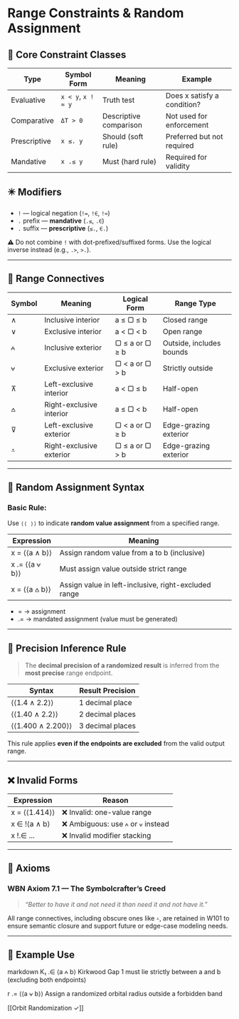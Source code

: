 # Range Constraints & Random Assignment

## 🧱 Core Constraint Classes

| Type         | Symbol Form     | Meaning                         | Example                     |
|--------------|------------------|----------------------------------|-----------------------------|
| Evaluative   | `x < y`, `x !≈ y`| Truth test                      | Does x satisfy a condition? |
| Comparative  | `ΔT > 0`         | Descriptive comparison          | Not used for enforcement    |
| Prescriptive | `x ≤. y`         | Should (soft rule)              | Preferred but not required  |
| Mandative    | `x .≤ y`         | Must (hard rule)                | Required for validity       |

## ✴️ Modifiers

- `!` — logical negation (`!=`, `!∈`, `!≈`)
- `.` prefix — **mandative** (`.≤`, `.∈`)
- `.` suffix — **prescriptive** (`≤.`, `∈.`)

⚠️ Do not combine `!` with dot-prefixed/suffixed forms. Use the logical inverse instead (e.g., `.>`, `>.`).

---

## 📏 Range Connectives

| Symbol | Meaning                  | Logical Form   | Range Type               |
| ------ | ------------------------ | -------------- | ------------------------ |
| ∧      | Inclusive interior       | a ≤ ▢ ≤ b      | Closed range             |
| ∨      | Exclusive interior       | a < ▢ < b      | Open range               |
| ⩜      | Inclusive exterior       | ▢ ≤ a or ▢ ≥ b | Outside, includes bounds |
| ⩝      | Exclusive exterior       | ▢ < a or ▢ > b | Strictly outside         |
| ⊼      | Left-exclusive interior  | a < ▢ ≤ b      | Half-open                |
| ⩟      | Right-exclusive interior | a ≤ ▢ < b      | Half-open                |
| ⊽      | Left-exclusive exterior  | ▢ < a or ▢ ≥ b | Edge-grazing exterior    |
| ⩡      | Right-exclusive exterior | ▢ ≤ a or ▢ > b | Edge-grazing exterior    |

---

## 🎲 Random Assignment Syntax

### Basic Rule:
Use `⟨⟨ ⟩⟩` to indicate **random value assignment** from a specified range.

| Expression     | Meaning                                              |
| -------------- | ---------------------------------------------------- |
| x = ⟨⟨a ∧ b⟩⟩  | Assign random value from a to b (inclusive)          |
| x .= ⟨⟨a ⩝ b⟩⟩ | Must assign value outside strict range               |
| x = ⟨⟨a ⩟ b⟩⟩  | Assign value in left-inclusive, right-excluded range |

- = → assignment
- .= → mandated assignment (value must be generated)

---

## 🔬 Precision Inference Rule

> The **decimal precision of a randomized result** is inferred from the **most precise** range endpoint.

| Syntax            | Result Precision |
| ----------------- | ---------------- |
| ⟨⟨1.4 ∧ 2.2⟩⟩     | 1 decimal place  |
| ⟨⟨1.40 ∧ 2.2⟩⟩    | 2 decimal places |
| ⟨⟨1.400 ∧ 2.200⟩⟩ | 3 decimal places |

This rule applies **even if the endpoints are excluded** from the valid output range.

---

## ❌ Invalid Forms

| Expression    | Reason                              |
| ------------- | ----------------------------------- |
| x = ⟨⟨1.414⟩⟩ | ❌ Invalid: one-value range          |
| x ∈ !⟨a ∧ b⟩  | ❌ Ambiguous: use `⩜` or `⩝` instead |
| x !.∈ ...     | ❌ Invalid modifier stacking         |

---

## 📜 Axioms

### WBN Axiom 7.1 — The Symbolcrafter’s Creed  
> *“Better to have it and not need it than need it and not have it.”*

All range connectives, including obscure ones like `⩡`, are retained in W101 to ensure semantic closure and support future or edge-case modeling needs.

---

## 🌌 Example Use

markdown
K₁ .∈ ⟨a ⩜ b⟩
 Kirkwood Gap 1 must lie strictly between a and b (excluding both endpoints)

r .= ⟨⟨a ⩝ b⟩⟩
 Assign a randomized orbital radius outside a forbidden band



[[Orbit Randomization ✓]]